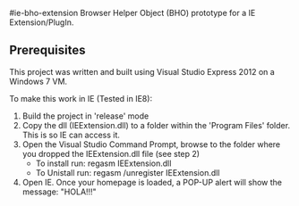 #ie-bho-extension
Browser Helper Object (BHO) prototype for a IE Extension/PlugIn.

## Prerequisites
This project was written and built using Visual Studio Express 2012 on a Windows 7 VM.

To make this work in IE (Tested in IE8):

1. Build the project in 'release' mode
2. Copy the dll (IEExtension.dll) to a folder within the 'Program Files' folder. This is so IE can access it.
3. Open the Visual Studio Command Prompt, browse to the folder where you dropped the IEExtension.dll file (see step 2)
	- To install run: regasm IEExtension.dll
	- To Unistall run: regasm /unregister IEExtension.dll
4. Open IE. Once your homepage is loaded, a POP-UP alert will show the message: "HOLA!!!"
